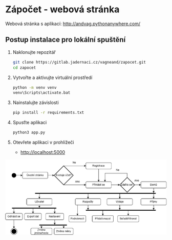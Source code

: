# Zápočet - webová stránka


Webová stránka s aplikací: http://andvag.pythonanywhere.com/


## Postup instalace pro lokální spuštění

1. Naklonujte repozitář
    ```bash
    git clone https://gitlab.jadernaci.cz/vagneand/zapocet.git
    cd zapocet
    ```

2. Vytvořte a aktivujte virtuální prostředí
    ```bash
    python -m venv venv
    venv\Scripts\activate.bat
    ```

3. Nainstalujte závislosti
    ```bash
    pip install -r requirements.txt
    ```
4. Spusťte aplikaci
    ```bash
    python3 app.py
    ```
5. Otevřete aplikaci v prohlížeči
    - [http://localhost:5000](http://localhost:5000)
    

![diagram](./diagram.png)

         